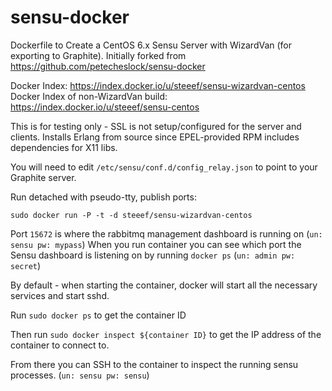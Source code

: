 sensu-docker
============

Dockerfile to Create a CentOS 6.x Sensu Server with WizardVan (for exporting to
Graphite).
Initially forked from https://github.com/petecheslock/sensu-docker

Docker Index:  https://index.docker.io/u/steeef/sensu-wizardvan-centos
Docker Index of non-WizardVan build:  https://index.docker.io/u/steeef/sensu-centos

This is for testing only - SSL is not setup/configured for the server and clients.
Installs Erlang from source since EPEL-provided RPM includes dependencies for
X11 libs.

You will need to edit `/etc/sensu/conf.d/config_relay.json` to point to your
Graphite server.

Run detached with pseudo-tty, publish ports:
```
sudo docker run -P -t -d steeef/sensu-wizardvan-centos
```

Port `15672` is where the rabbitmq management dashboard is running on
(`un: sensu pw: mypass`)
When you run container you can see which port the Sensu dashboard is listening
on by running `docker ps` (`un: admin pw: secret`)

By default - when starting the container, docker will start all the necessary
services and start sshd.

Run `sudo docker ps` to get the container ID

Then run `sudo docker inspect ${container ID}` to get the IP address of the
container to connect to.

From there you can SSH to the container to inspect the running sensu processes.
(`un: sensu pw: sensu`)
